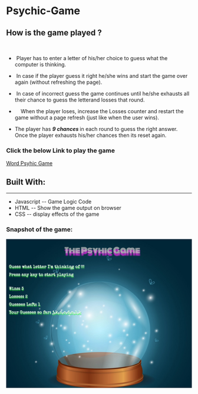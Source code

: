 # Psychic-Game

## <strong> How is the game played ? </strong>
<br />

* &nbsp;Player has to enter a letter of his/her choice to guess what the computer is thinking.

* &nbsp;In case if the player guess it right he/she wins and start the game over again (without refreshing the page).

* &nbsp;In case of incorrect guess the game continues until he/she exhausts all their chance to guess the letterand losses that round.

* &nbsp; &nbsp; When the player loses, increase the Losses counter and restart the game without a page refresh (just like when the user wins).

* The player has <strong> <em> 9 chances </em> </strong>in each round to guess the right answer. 
Once the player exhausts his/her chances then its reset again. 

### Click the below Link to play the game
<a href=" https://nvk2016.github.io/Psychic-Game/">Word Psyhic Game</a>

## Built With: 
<hr />

*  Javascript -- Game Logic Code
*  HTML  -- Show the game output on browser 
*  CSS -- display effects of the game 

### Snapshot of the game: 
![Word Psyhic](https://github.com/NVK2016/Psychic-Game/blob/master/Pshyic-Game-Screenshot.png?raw=true)
